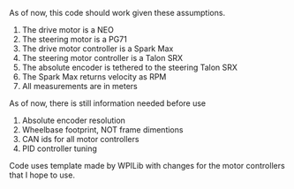 As of now, this code should work given these assumptions.
1. The drive motor is a NEO
2. The steering motor is a PG71
3. The drive motor controller is a Spark Max
4. The steering motor controller is a Talon SRX
5. The absolute encoder is tethered to the steering Talon SRX
6. The Spark Max returns velocity as RPM
7. All measurements are in meters

As of now, there is still information needed before use
1. Absolute encoder resolution
2. Wheelbase footprint, NOT frame dimentions
3. CAN ids for all motor controllers
4. PID controller tuning

Code uses template made by WPILib with changes for the motor controllers that I hope to use. 